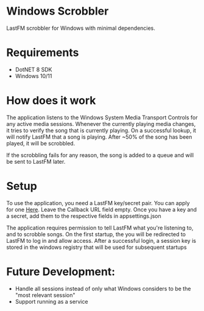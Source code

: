 # Windows Scrobbler
LastFM scrobbler for Windows with minimal dependencies.

# Requirements
* DotNET 8 SDK
* Windows 10/11

# How does it work
The application listens to the Windows System Media Transport Controls for any active media sessions.
Whenever the currently playing media changes, it tries to verify the song that is currently playing.
On a successful lookup, it will notify LastFM that a song is playing. After ~50% of the song has been played, it will be scrobbled.

If the scrobbling fails for any reason, the song is added to a queue and will be sent to LastFM later.

# Setup
To use the application, you need a LastFM key/secret pair. You can apply for one [Here](https://www.last.fm/api/account/create). Leave the Callback URL field empty. Once you have a key and a secret, add them to the respective fields in appsettings.json

The application requires permission to tell LastFM what you're listening to, and to scrobble songs. On the first startup, the you will be redirected to LastFM to log in and allow access. After a successful login, a session key is stored in the windows registry that will be used for subsequent startups

# Future Development:
* Handle all sessions instead of only what Windows considers to be the "most relevant session"
* Support running as a service
